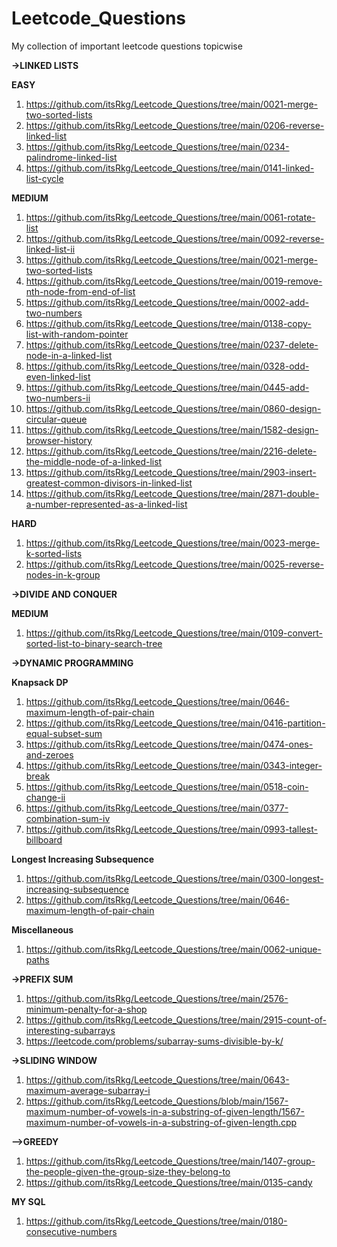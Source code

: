 # Leetcode_Questions
My collection of important leetcode questions topicwise 

**->LINKED LISTS**

  **EASY**
    
  1. https://github.com/itsRkg/Leetcode_Questions/tree/main/0021-merge-two-sorted-lists
  2. https://github.com/itsRkg/Leetcode_Questions/tree/main/0206-reverse-linked-list
  3. https://github.com/itsRkg/Leetcode_Questions/tree/main/0234-palindrome-linked-list
  4. https://github.com/itsRkg/Leetcode_Questions/tree/main/0141-linked-list-cycle

 **MEDIUM**

  1. https://github.com/itsRkg/Leetcode_Questions/tree/main/0061-rotate-list
  2. https://github.com/itsRkg/Leetcode_Questions/tree/main/0092-reverse-linked-list-ii
  3. https://github.com/itsRkg/Leetcode_Questions/tree/main/0021-merge-two-sorted-lists
  4. https://github.com/itsRkg/Leetcode_Questions/tree/main/0019-remove-nth-node-from-end-of-list
  5. https://github.com/itsRkg/Leetcode_Questions/tree/main/0002-add-two-numbers
  6. https://github.com/itsRkg/Leetcode_Questions/tree/main/0138-copy-list-with-random-pointer
  7. https://github.com/itsRkg/Leetcode_Questions/tree/main/0237-delete-node-in-a-linked-list
  8. https://github.com/itsRkg/Leetcode_Questions/tree/main/0328-odd-even-linked-list
  9. https://github.com/itsRkg/Leetcode_Questions/tree/main/0445-add-two-numbers-ii
  10. https://github.com/itsRkg/Leetcode_Questions/tree/main/0860-design-circular-queue
  11. https://github.com/itsRkg/Leetcode_Questions/tree/main/1582-design-browser-history
  12. https://github.com/itsRkg/Leetcode_Questions/tree/main/2216-delete-the-middle-node-of-a-linked-list
  13. https://github.com/itsRkg/Leetcode_Questions/tree/main/2903-insert-greatest-common-divisors-in-linked-list
  14. https://github.com/itsRkg/Leetcode_Questions/tree/main/2871-double-a-number-represented-as-a-linked-list

**HARD**

  1. https://github.com/itsRkg/Leetcode_Questions/tree/main/0023-merge-k-sorted-lists
  2. https://github.com/itsRkg/Leetcode_Questions/tree/main/0025-reverse-nodes-in-k-group

**->DIVIDE AND CONQUER**

 **MEDIUM**

  1. https://github.com/itsRkg/Leetcode_Questions/tree/main/0109-convert-sorted-list-to-binary-search-tree




**->DYNAMIC PROGRAMMING**

 **Knapsack DP**

  1. https://github.com/itsRkg/Leetcode_Questions/tree/main/0646-maximum-length-of-pair-chain
  2. https://github.com/itsRkg/Leetcode_Questions/tree/main/0416-partition-equal-subset-sum
  3. https://github.com/itsRkg/Leetcode_Questions/tree/main/0474-ones-and-zeroes
  4. https://github.com/itsRkg/Leetcode_Questions/tree/main/0343-integer-break
  5. https://github.com/itsRkg/Leetcode_Questions/tree/main/0518-coin-change-ii
  6. https://github.com/itsRkg/Leetcode_Questions/tree/main/0377-combination-sum-iv
  7. https://github.com/itsRkg/Leetcode_Questions/tree/main/0993-tallest-billboard
  
 **Longest Increasing Subsequence**

  1. https://github.com/itsRkg/Leetcode_Questions/tree/main/0300-longest-increasing-subsequence
  2. https://github.com/itsRkg/Leetcode_Questions/tree/main/0646-maximum-length-of-pair-chain

 **Miscellaneous**

  1. https://github.com/itsRkg/Leetcode_Questions/tree/main/0062-unique-paths
 
 **->PREFIX SUM**

  1. https://github.com/itsRkg/Leetcode_Questions/tree/main/2576-minimum-penalty-for-a-shop
  2. https://github.com/itsRkg/Leetcode_Questions/tree/main/2915-count-of-interesting-subarrays
  3. https://leetcode.com/problems/subarray-sums-divisible-by-k/

 **->SLIDING WINDOW**

  1. https://github.com/itsRkg/Leetcode_Questions/tree/main/0643-maximum-average-subarray-i
  2. https://github.com/itsRkg/Leetcode_Questions/blob/main/1567-maximum-number-of-vowels-in-a-substring-of-given-length/1567-maximum-number-of-vowels-in-a-substring-of-given-length.cpp


 **-->GREEDY**

  1. https://github.com/itsRkg/Leetcode_Questions/tree/main/1407-group-the-people-given-the-group-size-they-belong-to
  2. https://github.com/itsRkg/Leetcode_Questions/tree/main/0135-candy

**MY SQL**

  1. https://github.com/itsRkg/Leetcode_Questions/tree/main/0180-consecutive-numbers
